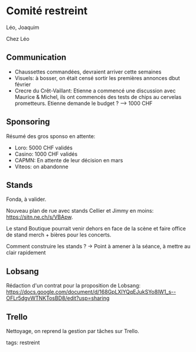 # Comité restreint

Léo, Joaquim

Chez Léo

## Communication

- Chaussettes commandées, devraient arriver cette semaines
- Visuels: à bosser, on était censé sortir les premières annonces dbut février
- Crecre du Crêt-Vaillant: Etienne a commencé une discussion avec Maurice & Michel, ils ont commencés des tests de chips au cervelas prometteurs. Etienne demande le budget ? --> 1000 CHF

## Sponsoring

Résumé des gros sponso en attente:
- Loro: 5000 CHF validés
- Casino: 1000 CHF validés
- CAPMN: En attente de leur décision en mars
- Viteos: on abandonne

## Stands

Fonda, à valider.

Nouveau plan de rue avec stands Cellier et Jimmy en moins: https://sitn.ne.ch/s/VBApw.

Le stand Boutique pourrait venir dehors en face de la scène et faire office de stand merch + bières pour les concerts.

Comment construire les stands ?
-> Point à amener à la séance, à mettre au clair rapidement

## Lobsang

Rédaction d'un contrat pour la proposition de Lobsang: https://docs.google.com/document/d/168GpLXlYQqEJukSYo8lW1_s--OFLr5dgvWTNKTosBD8/edit?usp=sharing

## Trello

Nettoyage, on reprend la gestion par tâches sur Trello.



tags: restreint
